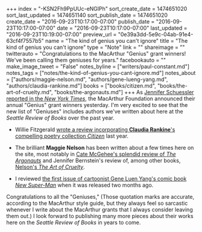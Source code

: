 +++
index = "-KSN2Fh9PpUUc-eNGlPh"
sort_create_date = 1474651020
sort_last_updated = 1474651140
sort_publish_date = 1474651020
create_date = "2016-09-23T10:17:00-07:00"
publish_date = "2016-09-23T10:17:00-07:00"
date = "2016-09-23T10:17:00-07:00"
last_updated = "2016-09-23T10:19:00-07:00"
preview_url = "0e39a3dd-5e9c-04ab-91e4-63cf4f7557b5"
name = "The kind of genius you can't ignore"
title = "The kind of genius you can't ignore"
type = "Note"
link = ""
shareimage = ""
twitterauto = "Congratulations to the MacArthur \"Genius\" grant winners! We've been calling them geniuses for years."
facebookauto = ""
make_image_tweet = "False"
notes_byline = ["writers/paul-constant.md"]
notes_tags = ["notes/the-kind-of-genius-you-cant-ignore.md"]
notes_about = ["authors/maggie-nelson.md", "authors/gene-lueng-yang.md", "authors/claudia-rankine.md"]
books = ["books/citizen.md", "books/the-art-of-cruelty.md", "books/the-argonauts.md"]
+++
As [Jennifer Schuessler reported in the *New York Times*](http://www.nytimes.com/2016/09/22/arts/macarthur-foundation-announces-2016-genius-grant-winners.html?_r=0), the MacArthur Foundation announced their annual "Genius" grant winners yesterday. I'm very excited to see that the new list of "Geniuses" includes authors we've written about here at the *Seattle Review of Books* over the past year.

* Willie Fitzgerald [wrote a review incorporating **Claudia Rankine**'s compelling poetry collection *Citizen*](http://www.seattlereviewofbooks.com/reviews/the-publishers-dilemma/) last year.

* The brilliant **Maggie Nelson** has been written about a few times here on the site, most notably in [Cate McGehee's splendid review of *The Argonauts*](http://www.seattlereviewofbooks.com/reviews/body-of-work/) and Jennifer Bernstein's review of, among other books, [Nelson's *The Art of Cruelty*](http://www.seattlereviewofbooks.com/reviews/a-cruel-mistress/).

* I reviewed [the first issue of cartoonist Gene Luen Yang's comic book *New Super-Man*](http://www.seattlereviewofbooks.com/notes/2016/07/14/thursday-comics-hangover-the-super-man-of-shanghai/) when it was released two months ago.

Congratulations to all the "Geniuses," (Those quotation marks are accurate, according to the MacArthur style guide, but they always feel so sarcastic whenever I write about the MacArthur grants that I always consider leaving them out.) I look forward to publishing many more pieces about their works here on the *Seattle Review of Books* in years to come.


